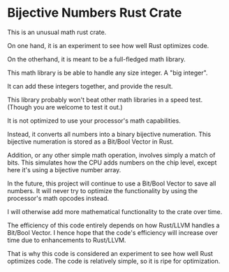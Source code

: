 # Bijective Numbers Rust Crate

This is an unusual math rust crate.

On one hand, it is an experiment to see how well Rust optimizes code.

On the otherhand, it is meant to be a full-fledged math library.

This math library is be able to handle any size integer. A "big integer".

It can add these integers together, and provide the result.

This library probably won't beat other math libraries in a speed test. (Though you are welcome to test it out.)

It is not optimized to use your processor's math capabilities.

Instead, it converts all numbers into a binary bijective numeration. This bijective numeration is stored as a Bit/Bool Vector in Rust.

Addition, or any other simple math operation, involves simply a match of bits. This simulates how the CPU adds numbers on the chip level, except here it's using a bijective number array.

In the future, this project will continue to use a Bit/Bool Vector to save all numbers. It will never try to optimize the functionality by using the processor's math opcodes instead.

I will otherwise add more mathematical functionality to the crate over time.

The efficiency of this code entirely depends on how Rust/LLVM handles a Bit/Bool Vector. I hence hope that the code's efficiency will increase over time due to enhancements to Rust/LLVM.

That is why this code is considered an experiment to see how well Rust optimizes code. The code is relatively simple, so it is ripe for optimization.
